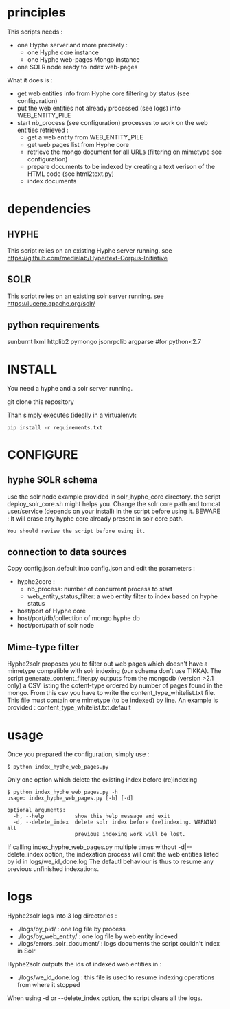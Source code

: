 # principles

This scripts needs :
- one Hyphe server and more precisely :
	- one Hyphe core instance
	- one Hyphe web-pages Mongo instance
- one SOLR node ready to index web-pages

What it does is :
- get web entities info from Hyphe core filtering by status (see configuration)
- put the web entities not already processed (see logs) into WEB_ENTITY_PILE
- start nb_process (see configuration) processes to work on the web entities retrieved :
	- get a web entity from WEB_ENTITY_PILE 	
	- get web pages list from Hyphe core
	- retrieve the mongo document for all URLs (filtering on mimetype see configuration)
	- prepare documents to be indexed by creating a text verison of the HTML code (see html2text.py) 
	- index documents


# dependencies

## HYPHE

This script relies on an existing Hyphe server running.
see https://github.com/medialab/Hypertext-Corpus-Initiative

## SOLR

This script relies on an existing solr server running.
see https://lucene.apache.org/solr/

## python requirements

sunburnt
lxml
httplib2
pymongo
jsonrpclib
argparse #for python<2.7

# INSTALL

You need a hyphe and a solr server running.

git clone this repository

Than simply executes (ideally in a virtualenv): 

	pip install -r requirements.txt

# CONFIGURE

## hyphe SOLR schema

use the solr node example provided in solr_hyphe_core directory.
the script deploy_solr_core.sh might helps you.
Change the solr core path and tomcat user/service (depends on your install) in the script before using it.
BEWARE : It will erase any hyphe core already present in solr core path.

	You should review the script before using it.

## connection to data sources 

Copy config.json.default into config.json and edit the parameters :
- hyphe2core :
	- nb_process: number of concurrent process to start
	- web_entity_status_filter: a web entity filter to index based on hyphe status
- host/port of Hyphe core
- host/port/db/collection of mongo hyphe db
- host/port/path of solr node

## Mime-type filter

Hyphe2solr proposes you to filter out web pages which doesn't have a mimetype compatible with solr indexing (our schema don't use TIKKA).
The script generate_content_filter.py outputs from the mongodb (version >2.1 only) a CSV listing the cotent-type ordered by number of pages found in the mongo.
From this csv you have to write the content_type_whitelist.txt file.
This file must contain one mimetype (to be indexed) by line.
An example is provided :
	content_type_whitelist.txt.default

# usage

Once you prepared the configuration, simply use : 

	$ python index_hyphe_web_pages.py

Only one option which delete the existing index before (re)indexing

	$ python index_hyphe_web_pages.py -h
	usage: index_hyphe_web_pages.py [-h] [-d]

	optional arguments:
	  -h, --help          show this help message and exit
	  -d, --delete_index  delete solr index before (re)indexing. WARNING all
	                      previous indexing work will be lost.

If calling index_hyphe_web_pages.py multiple times without -d|--delete_index option, the indexation process will omit the web entities listed by id in logs/we_id_done.log
The defautl behaviour is thus to resume any previous unfinished indexations.

# logs

Hyphe2solr logs into 3 log directories : 

- ./logs/by_pid/ : one log file by process
- ./logs/by_web_entity/ : one log file by web entity indexed
- ./logs/errors_solr_document/ : logs documents the script couldn't index in Solr

Hyphe2solr outputs the ids of indexed web entities in :
- ./logs/we_id_done.log : this file is used to resume indexing operations from where it stopped

When using -d or --delete_index option, the script clears all the logs.
